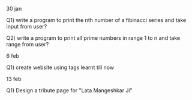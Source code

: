 30 jan


Q1) write a program to print the nth number of a fibinacci series and take input from user?



Q2) write a program to print all prime numbers in range 1 to n and take range from user?



6 feb


Q1) create website using tags learnt till now



13 feb


Q1) Design a tribute page for "Lata Mangeshkar Ji" 

